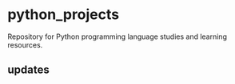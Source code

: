 # python_projects
Repository for Python programming language studies and learning resources.
## updates

